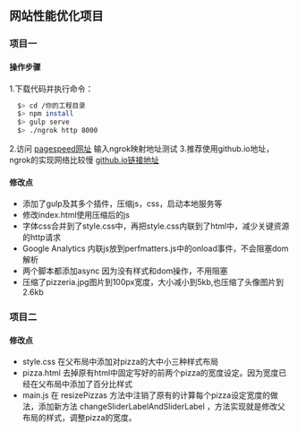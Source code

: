 ## 网站性能优化项目

### 项目一 
#### 操作步骤
1.下载代码并执行命令：
``` bash
  $> cd /你的工程目录
  $> npm install
  $> gulp serve
  $> ./ngrok http 8000
```
2.访问
[pagespeed网址](https://developers.google.com/speed/pagespeed/insights/)
输入ngrok映射地址测试
3.推荐使用github.io地址，ngrok的实现网络比较慢
[github.io链接地址](https://www.baidu.com)
#### 修改点
* 添加了gulp及其多个插件，压缩js，css，启动本地服务等
* 修改index.html使用压缩后的js
* 字体css合并到了style.css中，再把style.css内联到了html中，减少关键资源的http请求
* Google Analytics 内联js放到perfmatters.js中的onload事件，不会阻塞dom解析
* 两个脚本都添加async 因为没有样式和dom操作，不用阻塞
* 压缩了pizzeria.jpg图片到100px宽度，大小减小到5kb,也压缩了头像图片到2.6kb
### 项目二
#### 修改点
* style.css  在父布局中添加对pizza的大中小三种样式布局
* pizza.html 去掉原有html中固定写好的前两个pizza的宽度设定。因为宽度已经在父布局中添加了百分比样式
* main.js 在 resizePizzas 方法中注销了原有的计算每个pizza设定宽度的做法，添加新方法 changeSliderLabelAndSliderLabel ，方法实现就是修改父布局的样式，调整pizza的宽度。